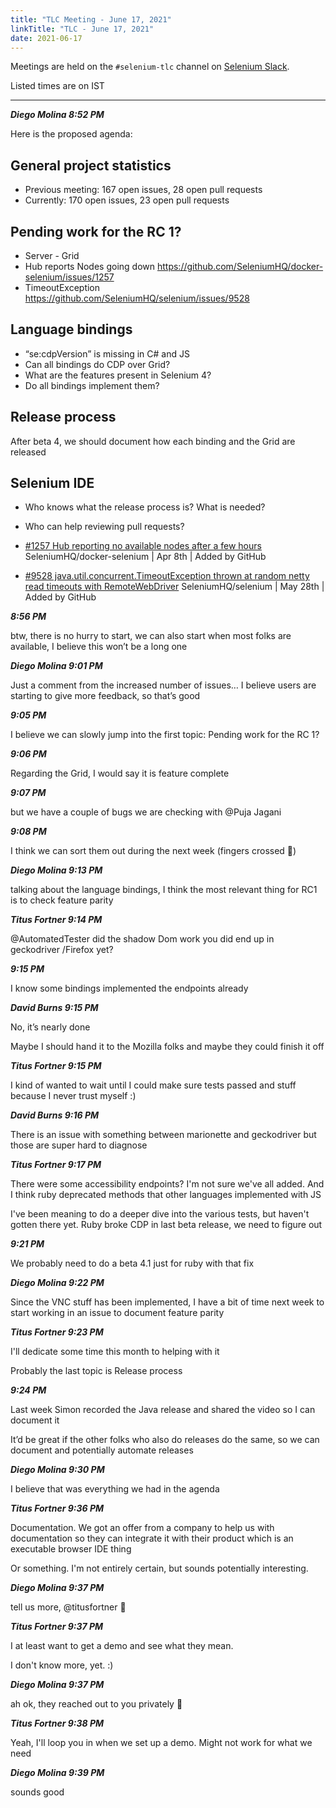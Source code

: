 ```yaml
---
title: "TLC Meeting - June 17, 2021"
linkTitle: "TLC - June 17, 2021"
date: 2021-06-17
---
```


Meetings are held on the `#selenium-tlc` channel on [Selenium Slack](https://seleniumhq.slack.com/join/shared_invite/enQtODAwOTUzOTM5OTEwLTZjZjgzN2ExOTBmZGE0NjkwYzA2Nzc0MjczMGYwYjdiNGQ5YjI0ZjdjYjFhMjVlMjFkZWJmNDYyMmU1OTYyM2Y).

Listed times are on IST

---   

_***Diego Molina  8:52 PM***_

Here is the proposed agenda:

## General project statistics

* Previous meeting: 167 open issues, 28 open pull requests
* Currently: 170 open issues, 23 open pull requests

## Pending work for the RC 1?

* Server - Grid
* Hub reports Nodes going down https://github.com/SeleniumHQ/docker-selenium/issues/1257
* TimeoutException https://github.com/SeleniumHQ/selenium/issues/9528

## Language bindings

* “se:cdpVersion” is missing in C# and JS
* Can all bindings do CDP over Grid?
* What are the features present in Selenium 4?
* Do all bindings implement them?

## Release process

After beta 4, we should document how each binding and the Grid are released

## Selenium IDE

* Who knows what the release process is? What is needed?
* Who can help reviewing pull requests?

* [#1257 Hub reporting no available nodes after a few hours](https://github.com/SeleniumHQ/docker-selenium|SeleniumHQ/docker-selenium) SeleniumHQ/docker-selenium | Apr 8th | Added by GitHub

* [#9528 java.util.concurrent.TimeoutException thrown at random netty read timeouts with RemoteWebDriver](https://github.com/SeleniumHQ/selenium|SeleniumHQ/selenium) SeleniumHQ/selenium | May 28th | Added by GitHub

_***8:56 PM***_

btw, there is no hurry to start, we can also start when most folks are available, I believe this won’t be a long one

_***Diego Molina  9:01 PM***_

Just a comment from the increased number of issues…
I believe users are starting to give more feedback, so that’s good

_***9:05 PM***_

I believe we can slowly jump into the first topic:
Pending work for the RC 1?

_***9:06 PM***_

Regarding the Grid, I would say it is feature complete

_***9:07 PM***_

but we have a couple of bugs we are checking with @Puja Jagani

_***9:08 PM***_

I think we can sort them out during the next week
(fingers crossed :slightly_smiling_face:)

_***Diego Molina  9:13 PM***_

talking about the language bindings, I think the most relevant thing for RC1 is to check feature parity

_***Titus Fortner  9:14 PM***_

@AutomatedTester did the shadow Dom work you did end up in geckodriver /Firefox yet?

_***9:15 PM***_

I know some bindings implemented the endpoints already

_***David Burns  9:15 PM***_

No, it’s nearly done

Maybe I should hand it to the Mozilla folks and maybe they could finish it off

_***Titus Fortner  9:15 PM***_

I kind of wanted to wait until I could make sure tests 
passed and stuff because I never trust myself :)

_***David Burns  9:16 PM***_

There is an issue with something between marionette and geckodriver but those are super hard to diagnose

_***Titus Fortner  9:17 PM***_

There were some accessibility endpoints? I'm not sure we've all added. 
And I think ruby deprecated methods that other languages implemented with JS

I've been meaning to do a deeper dive into the various tests, but haven't gotten there yet. 
Ruby broke CDP in last beta release, we need to figure out

_***9:21 PM***_

We probably need to do a beta 4.1 just for ruby with that fix

_***Diego Molina  9:22 PM***_

Since the VNC stuff has been implemented, I have a bit of time next week to start working in an issue to document feature parity

_***Titus Fortner  9:23 PM***_

I'll dedicate some time this month to helping with it

Probably the last topic is
Release process

_***9:24 PM***_

Last week Simon recorded the Java release and shared the video so I can document it

It’d be great if the other folks who also do releases do the same, 
so we can document and potentially automate releases

_***Diego Molina  9:30 PM***_

I believe that was everything we had in the agenda

_***Titus Fortner  9:36 PM***_

Documentation. We got an offer from a company to help us with documentation so they can integrate it with their product which is an executable browser IDE thing

Or something. I'm not entirely certain, but sounds potentially interesting.

_***Diego Molina  9:37 PM***_

tell us more, @titusfortner :slightly_smiling_face:

_***Titus Fortner  9:37 PM***_

I at least want to get a demo and see what they mean.

I don't know more, yet. :)

_***Diego Molina  9:37 PM***_

ah ok, they reached out to you privately :slightly_smiling_face:

_***Titus Fortner  9:38 PM***_

Yeah, I'll loop you in when we set up a demo. Might not work for what we need

_***Diego Molina  9:39 PM***_

sounds good

